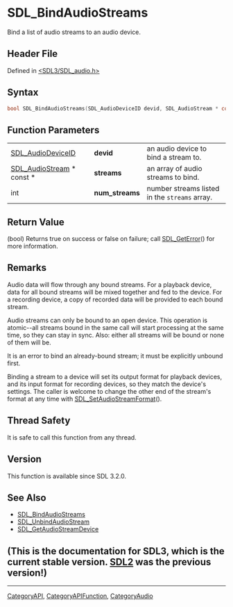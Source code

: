 # SDL_BindAudioStreams

Bind a list of audio streams to an audio device.

## Header File

Defined in [<SDL3/SDL_audio.h>](https://github.com/libsdl-org/SDL/blob/main/include/SDL3/SDL_audio.h)

## Syntax

```c
bool SDL_BindAudioStreams(SDL_AudioDeviceID devid, SDL_AudioStream * const *streams, int num_streams);
```

## Function Parameters

|                                              |                 |                                               |
| -------------------------------------------- | --------------- | --------------------------------------------- |
| [SDL_AudioDeviceID](SDL_AudioDeviceID)       | **devid**       | an audio device to bind a stream to.          |
| [SDL_AudioStream](SDL_AudioStream) * const * | **streams**     | an array of audio streams to bind.            |
| int                                          | **num_streams** | number streams listed in the `streams` array. |

## Return Value

(bool) Returns true on success or false on failure; call
[SDL_GetError](SDL_GetError)() for more information.

## Remarks

Audio data will flow through any bound streams. For a playback device, data
for all bound streams will be mixed together and fed to the device. For a
recording device, a copy of recorded data will be provided to each bound
stream.

Audio streams can only be bound to an open device. This operation is
atomic--all streams bound in the same call will start processing at the
same time, so they can stay in sync. Also: either all streams will be bound
or none of them will be.

It is an error to bind an already-bound stream; it must be explicitly
unbound first.

Binding a stream to a device will set its output format for playback
devices, and its input format for recording devices, so they match the
device's settings. The caller is welcome to change the other end of the
stream's format at any time with
[SDL_SetAudioStreamFormat](SDL_SetAudioStreamFormat)().

## Thread Safety

It is safe to call this function from any thread.

## Version

This function is available since SDL 3.2.0.

## See Also

- [SDL_BindAudioStreams](SDL_BindAudioStreams)
- [SDL_UnbindAudioStream](SDL_UnbindAudioStream)
- [SDL_GetAudioStreamDevice](SDL_GetAudioStreamDevice)


## (This is the documentation for SDL3, which is the current stable version. [SDL2](https://wiki.libsdl.org/SDL2/) was the previous version!)



----
[CategoryAPI](CategoryAPI), [CategoryAPIFunction](CategoryAPIFunction), [CategoryAudio](CategoryAudio)


